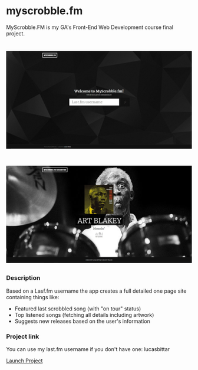 # myscrobble.fm #
MyScrobble.FM is my GA's Front-End Web Development course final project.

<h1 align="center"><img alt="MyScrobble" src="assets/screen-1.jpg" /></h1>
<h1 align="center"><img alt="MyScrobble" src="assets/screen-2.jpg" /></h1>

### Description ###
Based on a Lasf.fm username the app creates a full detailed one page site containing things like:

* Featured last scrobbled song (with "on tour" status)
* Top listened songs (fetching all details including artwork)
* Suggests new releases based on the user's information

### Project link ###
You can use my last.fm username if you don't have one: lucasbittar

[Launch Project]

[Launch Project]: https://lucasbittar.github.io/myscrobble "MyScrobble.fm"
